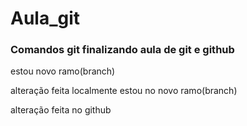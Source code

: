 # Aula_git
### Comandos git  finalizando aula de git e github


estou novo ramo(branch)

alteração feita localmente 
estou no novo ramo(branch)

alteração feita no github

